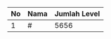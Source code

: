 | No | Nama            | Jumlah Level |
|----|-----------------|--------------|
| 1  | #    |    5656        |

